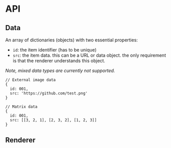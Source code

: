 # API

## Data

An array of dictionaries (objects) with two essential properties:

- `id`: the item identifier (has to be unique)
- `src`: the item data. this can be a URL or data object. the only requirement
  is that the renderer understands this object.

_Note, mixed data types are currently not supported._

```
// External image data
{
  id: 001,
  src: 'https://github.com/test.png'
}

// Matrix data
{
  id: 001,
  src: [[3, 2, 1], [2, 3, 2], [1, 2, 3]]
}
```

## Renderer
